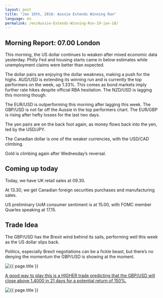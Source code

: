 ```yaml
---
layout: post
title: "Jan 19th, 2018: Aussie Extends Winning Run"
language: en
permalink: /en/Aussie-Extends-Winning-Run-19-jan-18/
---
```

## Morning Report: 07.00 London

This morning, the US dollar continues to weaken after mixed economic data yesterday. Philly Fed and housing starts came in below estimates while unemployment claims were better than expected. 

The dollar pairs are enjoying the dollar weakness, making a push for the highs. AUD/USD is extending its winning run and is currently the top performers on the week, up 1.33%. This comes as bond markets imply further rate hikes despite official RBA hesitation. The NZD/USD is lagging this morning though. 

The EUR/USD is outperforming this morning after lagging this week. The GBP/USD is not far off the Aussie in the top performers chart. The EUR/GBP is rising after hefty losses for the last two days. 

The yen pairs are on the back foot again, as money flows back into the yen, led by the USD/JPY. 

The Canadian dollar is one of the weaker currencies, with the USD/CAD climbing. 

Gold is climbing again after Wednesday’s reversal. 

## Coming up today 

Today, we have UK retail sales at 09.30. 

At 13.30, we get Canadian foreign securities purchases and manufacturing sales. 

US preliminary UoM consumer sentiment is at 15.00, with FOMC member Quarles speaking at 17.15. 

## Trade Idea

The GBP/USD has the Brexit wind behind its sails, performing well this week as the US dollar slips back. 

Politics, especially Brexit negotiations can be a fickle beast, but there’s no denying the momentum the GBP/USD is showing at the moment.

<img class="post-image" src="{{ site.url }}/images/jan-18/2018-01-19_07-21-27.jpg" alt="{{ page.title }}" title="{{ page.title }}">

<a href="%LINK%%?currency=GBP&market=forex&underlying=frxGBPUSD&formname=higherlower&duration_amount=21&duration_units=d&amount=10&amount_type=payout&expiry_type=duration&barrier=1.4000" target="_blank">A good way to play this is a HIGHER trade predicting that the GBP/USD will close above 1.4000 in 21 days for a potential return of 150%.</a>

<img class="post-image" src="{{ site.url }}/images/jan-18/2018-01-19_07-25-15.jpg" alt="{{ page.title }}" title="{{ page.title }}">
